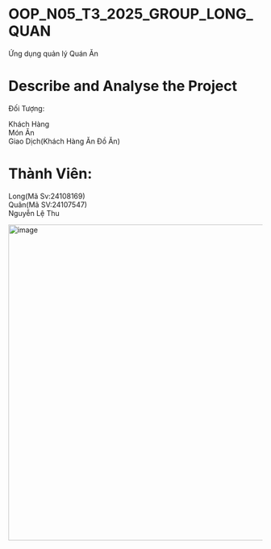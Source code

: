 # OOP_N05_T3_2025_GROUP_LONG_QUAN
Ứng dụng quản lý Quán Ăn



# Describe and Analyse the Project

Đối Tượng:



  Khách Hàng<br>
  Món Ăn<br>
  Giao Dịch(Khách Hàng Ăn Đồ Ăn)
  



  # Thành Viên:

  Long(Mã Sv:24108169)<br>
  Quân(Mã SV:24107547)<br>
  Nguyễn Lệ Thu
  
<img width="1154" height="627" alt="image" src="https://github.com/user-attachments/assets/531dcbaf-56c9-4d77-ab76-96063ac32fe6" />
